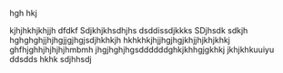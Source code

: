 hgh
hkj

kjhjhkhjkhjjh
dfdkf
Sdjkhjkhsdhjhs
dsddissdjkkks
SDjhsdk
sdkjh
hghghghjjhjhgjjgjhgjsdjhkhkjh
hkhkhkjhjjhgjhgjkhjjhjkhjkhkj
ghfhjghhjhjhjhjhmbmh
jhgjhghjhgsddddddghkjkhhgjgkhkj
jkhjkhkuuiyu
ddsdds
hkhk
sdjhhsdj
